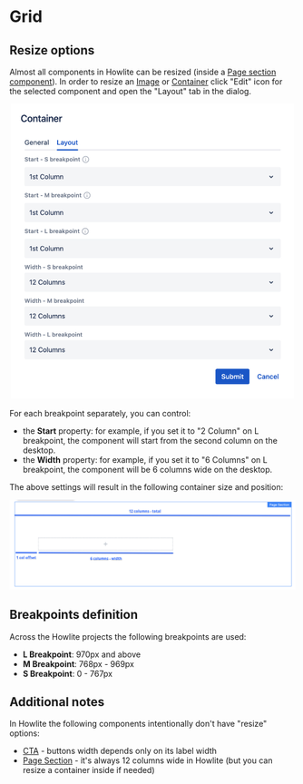 # Grid

## Resize options
Almost all components in Howlite can be resized (inside a [Page section component](../page-section)).
In order to resize an [Image](../image) or [Container](../container) click "Edit" icon for the selected component and open the "Layout" tab in the dialog.

<p align="center" width="100%">
    <img class="image--with-border" src="./resize.jpg" alt="Grid options" width="500px">
</p>

For each breakpoint separately, you can control:

  - the **Start** property: for example, if you set it to "2 Column" on L breakpoint, the component will start from the second column on the desktop.
  - the **Width** property: for example, if you set it to "6 Columns" on L breakpoint, the component will be 6 columns wide on the desktop.

The above settings will result in the following container size and position:

<p align="center" width="100%">
    <img class="image--with-border" src="./container-resized.jpg" alt="Resized container">
</p>

## Breakpoints definition

Across the Howlite projects the following breakpoints are used:

- **L Breakpoint**: 970px and above
- **M Breakpoint**: 768px - 969px
- **S Breakpoint**: 0 - 767px

## Additional notes

In Howlite the following components intentionally don't have "resize" options:

- [CTA](../cta) - buttons width depends only on its label width
- [Page Section](../page-section) - it's always 12 columns wide in Howlite (but you can resize a container inside if needed)